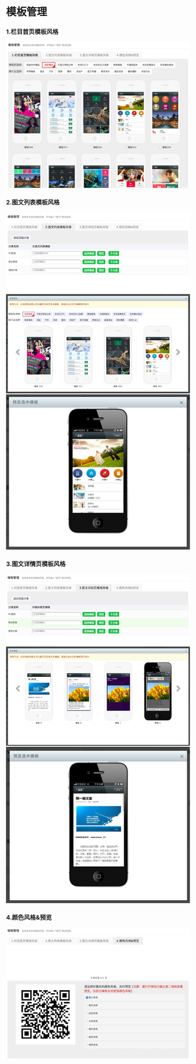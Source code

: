 模板管理
========

### 1.栏目首页模板风格

![栏目首页模板风格](img/栏目首页模板风格.png)

### 2.图文列表模板风格

![图文列表模板风格](img/图文列表模板风格.png)
![图文列表模板风格-选择模板](img/图文列表模板风格-选择模板.png)
![图文列表模板风格-预览选中模板](img/图文列表模板风格-预览选中模板.png)

### 3.图文详情页模板风格

![图文详情页模板风格](img/图文详情页模板风格.png)
![图文详情页模板风格-选择模板](img/图文详情页模板风格-选择模板.png)
![图文详情页模板风格-预览选中模板](img/图文详情页模板风格-预览选中模板.png)

### 4.颜色风格&预览

![颜色风格](img/颜色风格.png)
